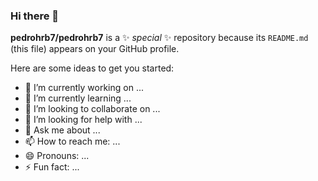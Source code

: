 ### Hi there 👋


**pedrohrb7/pedrohrb7** is a ✨ _special_ ✨ repository because its `README.md` (this file) appears on your GitHub profile.

[My Github stats]: https://github-readme-stats.vercel.app/api/pin/?username=pedrohrb7&repo=github-readme-stats&cache_seconds=86400&theme=cobalt

Here are some ideas to get you started:

- 🔭 I’m currently working on ...
- 🌱 I’m currently learning ...
- 👯 I’m looking to collaborate on ...
- 🤔 I’m looking for help with ...
- 💬 Ask me about ...
- 📫 How to reach me: ...
- 😄 Pronouns: ...
- ⚡ Fun fact: ...

